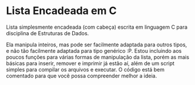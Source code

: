 # Lista Encadeada em C
Lista simplesmente encadeada (com cabeça) escrita em linguagem C para disciplina de Estruturas de Dados. 

Ela manipula inteiros, mas pode ser facilmente adaptada para outros tipos, e não tão facilmente adaptada para tipo genérico :P. Estou incluindo aos poucos funções para várias formas de manipulação da lista, porém as mais básicas para inserir, remover e imprimir já estão aí, além de um script simples para compilar os arquivos e executar. O código está bem comentado para que você possa compreender melhor a ideia. 


